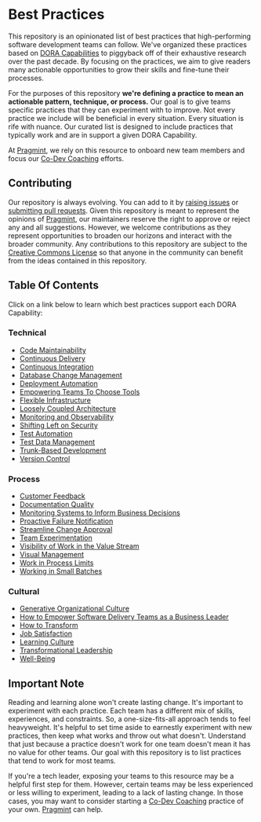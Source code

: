 # Best Practices

This repository is an opinionated list of best practices that high-performing software development teams can follow. We've organized these practices based on [DORA Capabilities](https://dora.dev/devops-capabilities/) to piggyback off of their exhaustive research over the past decade. By focusing on the practices, we aim to give readers many actionable opportunities to grow their skills and fine-tune their processes.

For the purposes of this repository **we're defining a practice to mean an actionable pattern, technique, or process.** Our goal is to give teams specific practices that they can experiment with to improve. Not every practice we include will be beneficial in every situation. Every situation is rife with nuance. Our curated list is designed to include practices that typically work and are in support a given DORA Capability.

At [Pragmint](https://pragmint.com/), we rely on this resource to onboard new team members and focus our [Co-Dev Coaching](https://www.pragmint.com/insight/what-is-co-dev-coaching) efforts.

## Contributing

Our repository is always evolving. You can add to it by [raising issues](https://github.com/pragmint/best-practices/issues) or [submitting pull requests](https://github.com/pragmint/best-practices/pulls). Given this repository is meant to represent the opinions of [Pragmint](https://pragmint.com/), our maintainers reserve the right to approve or reject any and all suggestions. However, we welcome contributions as they represent opportunities to broaden our horizons and interact with the broader community. Any contributions to this repository are subject to the [Creative Commons License](/LICENSE.txt) so that anyone in the community can benefit from the ideas contained in this repository.

## Table Of Contents

Click on a link below to learn which best practices support each DORA Capability:

### Technical

- [Code Maintainability](/tech/code-maintainability.md)
- [Continuous Delivery](/tech/continuous-delivery.md)
- [Continuous Integration](/tech/continuous-integration.md)
- [Database Change Management](/tech/database-change-management.md)
- [Deployment Automation](/tech/deployment-automation.md)
- [Empowering Teams To Choose Tools](/tech/empowering-teams-to-choose-tools.md)
- [Flexible Infrastructure](/tech/flexible-infrastructure.md)
- [Loosely Coupled Architecture](/tech/loosely-coupled-architecture.md)
- [Monitoring and Observability](/tech/monitoring-and-observability.md)
- [Shifting Left on Security](/tech/shifting-left-on-security.md)
- [Test Automation](/tech/test-automation.md)
- [Test Data Management](/tech/test-data-management.md)
- [Trunk-Based Development](/tech/trunk-based-development.md)
- [Version Control](/tech/version-control.md)

### Process

- [Customer Feedback](/process/customer-feedback.md)
- [Documentation Quality](/process/documentation-quality.md)
- [Monitoring Systems to Inform Business Decisions](/process/monitoring-systems-to-inform-business-decisions.md)
- [Proactive Failure Notification](/process/proactive-failure-notification.md)
- [Streamline Change Approval](/process/streamline-change-approval.md)
- [Team Experimentation](/process/team-experimentation.md)
- [Visibility of Work in the Value Stream](/process/visibility-of-work-in-the-value-stream.md)
- [Visual Management](/process/visual-management.md)
- [Work in Process Limits](/process/work-in-process-limits.md)
- [Working in Small Batches](/process/working-in-small-batches.md)

### Cultural

- [Generative Organizational Culture](/culture/generative-organizational-culture.md)
- [How to Empower Software Delivery Teams as a Business Leader](/culture/how-to-empower-software-delivery-teams-as-a-business-leader.md)
- [How to Transform](/culture/how-to-transform.md)
- [Job Satisfaction](/culture/job-satisfaction.md)
- [Learning Culture](/culture/learning-culture.md)
- [Transformational Leadership](/culture/transformational-leadership.md)
- [Well-Being](/culture/well-being.md)

## Important Note

Reading and learning alone won't create lasting change. It's important to experiment with each practice. Each team has a different mix of skills, experiences, and constraints. So, a one-size-fits-all approach tends to feel heavyweight. It's helpful to set time aside to earnestly experiment with new practices, then keep what works and throw out what doesn't. Understand that just because a practice doesn't work for one team doesn't mean it has no value for other teams. Our goal with this repository is to list practices that tend to work for most teams.

If you're a tech leader, exposing your teams to this resource may be a helpful first step for them. However, certain teams may be less experienced or less willing to experiment, leading to a lack of lasting change. In those cases, you may want to consider starting a [Co-Dev Coaching](https://www.pragmint.com/insight/what-is-co-dev-coaching) practice of your own. [Pragmint](https://pragmint.com/) can help.
